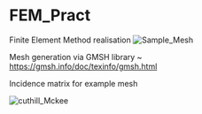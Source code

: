 # FEM_Pract
Finite Element Method realisation
![Sample_Mesh](https://github.com/MihailTsybakov/FEM_Pract/assets/62279777/fe394cd4-4eba-4bba-b506-5d2d22942e51)

Mesh generation via GMSH library
~ https://gmsh.info/doc/texinfo/gmsh.html

Incidence matrix for example mesh

![cuthill_Mckee](https://github.com/MihailTsybakov/FEM_Pract/assets/62279777/e057f6b7-88e1-4fee-adde-f135a40a6b91)



